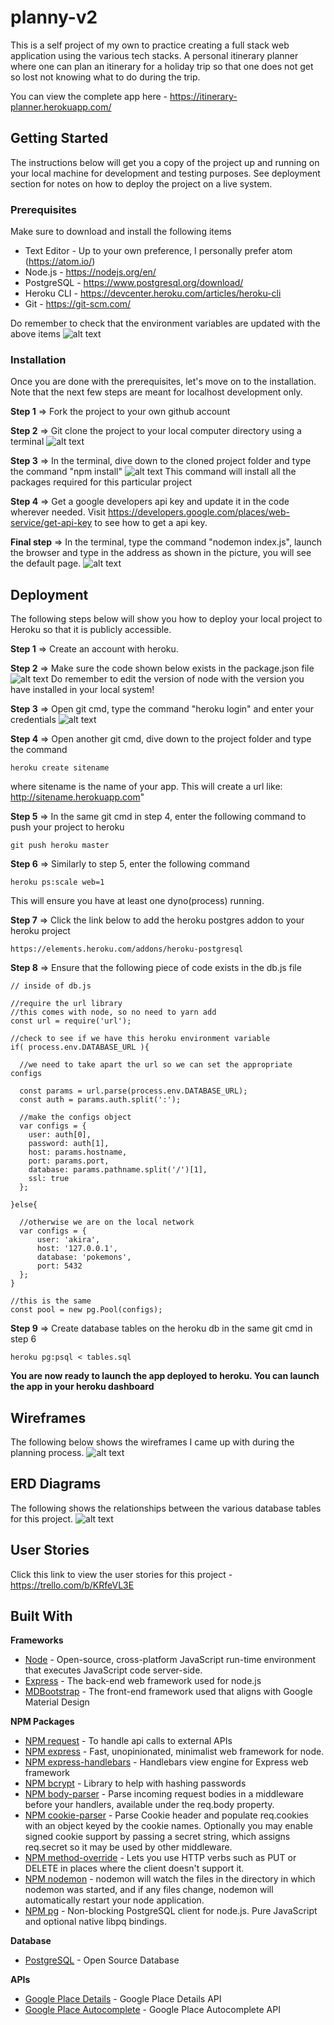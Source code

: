 # planny-v2

This is a self project of my own to practice creating a full stack web application using the various tech stacks. A personal itinerary planner where one can plan an itinerary for a holiday trip so that one does not get so lost not knowing what to do during the trip.

You can view the complete app here - https://itinerary-planner.herokuapp.com/


## Getting Started

The instructions below will get you a copy of the project up and running on your local machine for development and testing purposes. See deployment section for notes on how to deploy the project on a live system.


### Prerequisites

Make sure to download and install the following items
* Text Editor - Up to your own preference, I personally prefer atom (https://atom.io/)
* Node.js - https://nodejs.org/en/
* PostgreSQL - https://www.postgresql.org/download/
* Heroku CLI - https://devcenter.heroku.com/articles/heroku-cli
* Git - https://git-scm.com/

Do remember to check that the environment variables are updated with the above items
![alt text](https://i.imgur.com/AmKg1k8.png)


### Installation

Once you are done with the prerequisites, let's move on to the installation. Note that the next few steps are meant for localhost development only.

**Step 1** => Fork the project to your own github account

**Step 2** => Git clone the project to your local computer directory using a terminal
![alt text](https://i.imgur.com/7nUYl4T.png)

**Step 3** => In the terminal, dive down to the cloned project folder and type the command "npm install"
![alt text](https://i.imgur.com/unCQuUu.png)
This command will install all the packages required for this particular project

**Step 4** => Get a google developers api key and update it in the code wherever needed. Visit https://developers.google.com/places/web-service/get-api-key to see how to get a api key.

**Final step** => In the terminal, type the command "nodemon index.js", launch the browser and type in the address as shown in the picture, you will see the default page.
![alt text](https://i.imgur.com/2gVDwtT.png)


## Deployment

The following steps below will show you how to deploy your local project to Heroku so that it is publicly accessible.

**Step 1** => Create an account with heroku.

**Step 2** => Make sure the code shown below exists in the package.json file
![alt text](https://i.imgur.com/GluENIY.png)
Do remember to edit the version of node with the version you have installed in your local system!

**Step 3** => Open git cmd, type the command "heroku login" and enter your credentials
![alt text](https://i.imgur.com/5RjmuJ7.png)

**Step 4** => Open another git cmd, dive down to the project folder and type the command
```
heroku create sitename
```
where sitename is the name of your app. This will create a url like: http://sitename.herokuapp.com"

**Step 5** => In the same git cmd in step 4, enter the following command to push your project to heroku
```
git push heroku master
```

**Step 6** => Similarly to step 5, enter the following command
```
heroku ps:scale web=1
```
This will ensure you have at least one dyno(process) running.

**Step 7** => Click the link below to add the heroku postgres addon to your heroku project
```
https://elements.heroku.com/addons/heroku-postgresql
```

**Step 8** => Ensure that the following piece of code exists in the db.js file
```
// inside of db.js

//require the url library
//this comes with node, so no need to yarn add
const url = require('url');

//check to see if we have this heroku environment variable
if( process.env.DATABASE_URL ){

  //we need to take apart the url so we can set the appropriate configs

  const params = url.parse(process.env.DATABASE_URL);
  const auth = params.auth.split(':');

  //make the configs object
  var configs = {
    user: auth[0],
    password: auth[1],
    host: params.hostname,
    port: params.port,
    database: params.pathname.split('/')[1],
    ssl: true
  };

}else{

  //otherwise we are on the local network
  var configs = {
      user: 'akira',
      host: '127.0.0.1',
      database: 'pokemons',
      port: 5432
  };
}

//this is the same
const pool = new pg.Pool(configs);
```

**Step 9** => Create database tables on the heroku db in the same git cmd in step 6
```
heroku pg:psql < tables.sql
```

**You are now ready to launch the app deployed to heroku. You can launch the app in your heroku dashboard**


## Wireframes

The following below shows the wireframes I came up with during the planning process.
![alt text](https://i.imgur.com/pBR5YOP.png)


## ERD Diagrams

The following shows the relationships between the various database tables for this project.
![alt text](https://i.imgur.com/AB7fxI5.png)

## User Stories
Click this link to view the user stories for this project - https://trello.com/b/KRfeVL3E


## Built With
**Frameworks**
* [Node](https://expressjs.com/en/4x/api.html) - Open-source, cross-platform JavaScript run-time environment that executes JavaScript code server-side.
* [Express](https://expressjs.com/en/4x/api.html) - The back-end web framework used for node.js
* [MDBootstrap](https://mdbootstrap.com/) - The front-end framework used that aligns with Google Material Design

**NPM Packages**
* [NPM request](https://www.npmjs.com/package/request) - To handle api calls to external APIs
* [NPM express](https://www.npmjs.com/package/express) - Fast, unopinionated, minimalist web framework for node.
* [NPM express-handlebars](https://www.npmjs.com/package/express-handlebars) - Handlebars view engine for Express web framework
* [NPM bcrypt](https://www.npmjs.com/package/bcrypt) - Library to help with hashing passwords
* [NPM body-parser](https://www.npmjs.com/package/body-parser) - Parse incoming request bodies in a middleware before your handlers, available under the req.body property.
* [NPM cookie-parser](https://www.npmjs.com/package/cookie-parser) - Parse Cookie header and populate req.cookies with an object keyed by the cookie names. Optionally you may enable signed cookie support by passing a secret string, which assigns req.secret so it may be used by other middleware.
* [NPM method-override](https://www.npmjs.com/package/method-override) - Lets you use HTTP verbs such as PUT or DELETE in places where the client doesn't support it.
* [NPM nodemon](https://www.npmjs.com/package/nodemon) - nodemon will watch the files in the directory in which nodemon was started, and if any files change, nodemon will automatically restart your node application.
* [NPM pg](https://www.npmjs.com/package/pg) - Non-blocking PostgreSQL client for node.js. Pure JavaScript and optional native libpq bindings.

**Database**
* [PostgreSQL](https://www.postgresql.org/) - Open Source Database

**APIs**
* [Google Place Details](https://developers.google.com/places/web-service/details) - Google Place Details API
* [Google Place Autocomplete](https://developers.google.com/places/web-service/autocomplete) - Google Place Autocomplete API
